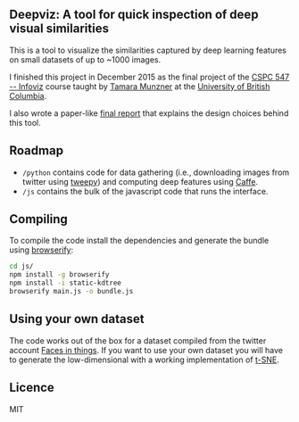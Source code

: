 ## Deepviz: A tool for quick inspection of deep visual similarities

This is a tool to visualize the similarities captured by deep learning features on small datasets of up to ~1000 images.

I finished this project in December 2015 as the final project of the 
[CSPC 547 -- Infoviz](http://www.cs.ubc.ca/~tmm/courses/547-15/) course taught by
[Tamara Munzner](https://www.cs.ubc.ca/~tmm/) at the [University of British Columbia](https://www.cs.ubc.ca/).

I also wrote a paper-like [final report](http://www.cs.ubc.ca/~tmm/courses/547-15/projects/julieta/report.pdf) that explains the design choices behind this tool.

## Roadmap

* `/python` contains code for data gathering (i.e., downloading images from twitter using 
[tweepy](https://github.com/tweepy/tweepy)) and computing deep features using [Caffe](http://caffe.berkeleyvision.org/).
* `/js` contains the bulk of the javascript code that runs the interface.

## Compiling

To compile the code install the dependencies and generate the bundle using [browserify](http://browserify.org/):

```bash
cd js/
npm install -g browserify
npm install -i static-kdtree
browserify main.js -o bundle.js
```

## Using your own dataset
The code works out of the box for a dataset compiled from the twitter account [Faces in things](https://twitter.com/facespics).
If you want to use your own dataset you will have to generate the low-dimensional with a working implementation of
[t-SNE](https://lvdmaaten.github.io/tsne/).

## Licence
MIT
